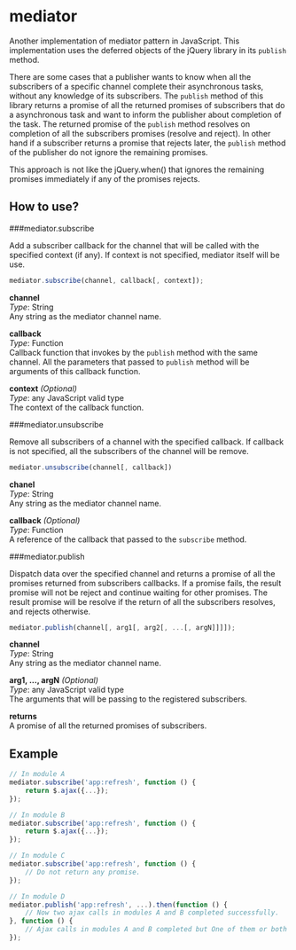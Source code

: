 mediator
========

Another implementation of mediator pattern in JavaScript. This implementation uses the deferred objects of the jQuery library in its `publish` method.

There are some cases that a publisher wants to know when all the subscribers of a specific channel complete their asynchronous tasks, without any knowledge of its subscribers.
The `publish` method of this library returns a promise of all the returned promises of subscribers that do a asynchronous task and want to inform the publisher about completion of the task. The returned promise of the `publish` method resolves on completion of all the subscribers promises (resolve and reject). In other hand if a subscriber returns a promise that rejects later, the `publish` method of the publisher do not ignore the remaining promises. 

This approach is not like the jQuery.when() that ignores the remaining promises immediately if any of the promises rejects.


How to use?
-----------


###mediator.subscribe

Add a subscriber callback for the channel that will be called with the specified context (if any).
If context is not specified, mediator itself will be use.

```javascript
mediator.subscribe(channel, callback[, context]);
```

**channel**  
*Type*: String  
Any string as the mediator channel name.

**callback**  
*Type*: Function  
Callback function that invokes by the `publish` method with the same channel.
All the parameters that passed to `publish` method will be arguments of this callback function.

**context** *(Optional)*  
*Type*: any JavaScript valid type  
The context of the callback function.


###mediator.unsubscribe

Remove all subscribers of a channel with the specified callback.
If callback is not specified, all the subscribers of the channel will be remove.

```javascript
mediator.unsubscribe(channel[, callback])
```

**chanel**  
*Type*: String  
Any string as the mediator channel name.

**callback** *(Optional)*  
*Type*: Function  
A reference of the callback that passed to the `subscribe` method.


###mediator.publish

Dispatch data over the specified channel and returns a promise of all the promises returned from subscribers callbacks. If a promise fails, the result promise will not be reject and continue waiting for other promises. The result promise will be resolve if the return of all the subscribers resolves, and rejects otherwise.

```javascript
mediator.publish(channel[, arg1[, arg2[, ...[, argN]]]]);
```

**channel**  
*Type*: String  
Any string as the mediator channel name.

**arg1, ..., argN** *(Optional)*  
*Type*: any JavaScript valid type  
The arguments that will be passing to the registered subscribers.

**returns**  
A promise of all the returned promises of subscribers.

Example
-------

```javascript
// In module A
mediator.subscribe('app:refresh', function () {
	return $.ajax({...});
});

// In module B
mediator.subscribe('app:refresh', function () {
	return $.ajax({...});
});

// In module C
mediator.subscribe('app:refresh', function () {
	// Do not return any promise.
});

// In module D
mediator.publish('app:refresh', ...).then(function () {
	// Now two ajax calls in modules A and B completed successfully.
}, function () {
	// Ajax calls in modules A and B completed but One of them or both failed.
});
```

